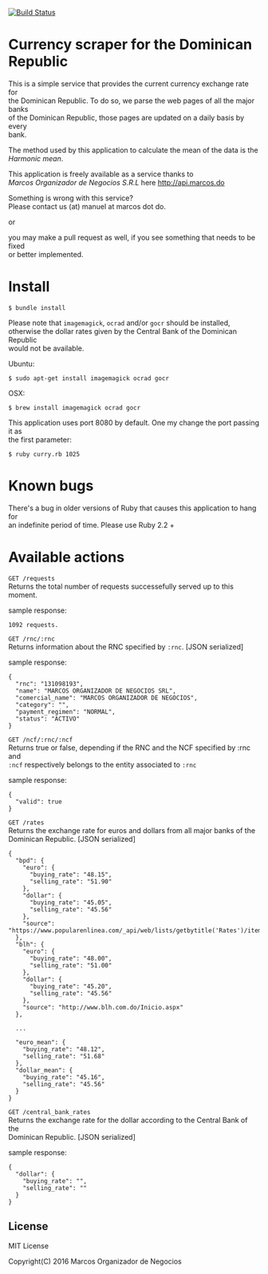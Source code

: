 [![Build Status](https://travis-ci.org/MarcosCommunity/curry.svg?branch=master)](https://travis-ci.org/MarcosCommunity/curry)

# Currency scraper for the Dominican Republic

This is a simple service that provides the current currency exchange rate for<br>
the Dominican Republic. To do so, we parse the web pages of all the major banks<br>
of the Dominican Republic, those pages are updated on a daily basis by every<br>
bank.

The method used by this application to calculate the mean of the data is the<br>
_Harmonic mean_.

This application is freely available as a service thanks to<br>
_Marcos Organizador de Negocios S.R.L_ here http://api.marcos.do<br>

Something is wrong with this service?<br>
Please contact us (at) manuel at marcos dot do.<br>

or<br>

you may make a pull request as well, if you see something that needs to be fixed<br>
or better implemented.<br>

# Install
	$ bundle install

Please note that ``imagemagick``, ``ocrad`` and/or ``gocr`` should be installed,<br>
otherwise the dollar rates given by the Central Bank of the Dominican Republic</br>
would not be available.<br>

Ubuntu:

    $ sudo apt-get install imagemagick ocrad gocr

OSX:

    $ brew install imagemagick ocrad gocr

This application uses port 8080 by default. One my change the port passing it as<br>
the first parameter:

    $ ruby curry.rb 1025

# Known bugs
There's a bug in older versions of Ruby that causes this application to hang for<br>
an indefinite period of time. Please use Ruby 2.2 +

# Available actions

``GET /requests``<br>
Returns the total number of requests successefully served up to this moment.

sample response:

	1092 requests.

``GET /rnc/:rnc``<br>
Returns information about the RNC specified by `:rnc`. [JSON serialized]<br>

sample response:<br>

	{
	  "rnc": "131098193",
	  "name": "MARCOS ORGANIZADOR DE NEGOCIOS SRL",
	  "comercial_name": "MARCOS ORGANIZADOR DE NEGOCIOS",
	  "category": "",
	  "payment_regimen": "NORMAL",
	  "status": "ACTIVO"
	}

``GET /ncf/:rnc/:ncf``<br>
Returns true or false, depending if the RNC and the NCF specified by :rnc and<br>
``:ncf`` respectively belongs to the entity associated to ``:rnc``<br>

sample response:<br>

	{
	  "valid": true
	}


``GET /rates``<br>
Returns the exchange rate for euros and dollars from all major banks of the<br>
Dominican Republic. [JSON serialized]<br>

	{
	  "bpd": {
	    "euro": {
	      "buying_rate": "48.15",
	      "selling_rate": "51.90"
	    },
	    "dollar": {
	      "buying_rate": "45.05",
	      "selling_rate": "45.56"
	    },
	    "source": "https://www.popularenlinea.com/_api/web/lists/getbytitle('Rates')/items"
	  },
	  "blh": {
	    "euro": {
	      "buying_rate": "48.00",
	      "selling_rate": "51.00"
	    },
	    "dollar": {
	      "buying_rate": "45.20",
	      "selling_rate": "45.56"
	    },
	    "source": "http://www.blh.com.do/Inicio.aspx"
	  },

	  ...

	  "euro_mean": {
	    "buying_rate": "48.12",
	    "selling_rate": "51.68"
	  },
	  "dollar_mean": {
	    "buying_rate": "45.16",
	    "selling_rate": "45.56"
	  }
	}



``GET /central_bank_rates``<br>
Returns the exchange rate for the dollar according to the Central Bank of the<br>
Dominican Republic. [JSON serialized]<br>

sample response:<br>

	{
	  "dollar": {
	    "buying_rate": "",
	    "selling_rate": ""
	  }
	}

## License
MIT License<br>

Copyright(C) 2016 Marcos Organizador de Negocios

